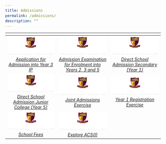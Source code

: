 ```yaml
---
title: Admissions
permalink: /admissions/
description: ""
---
```

<table>
<thead>
  <tr>
    <th style="width:273px"></th>
    <th style="width:273px"></th>
    <th style="width:273px"></th>
  </tr>
</thead>
<tbody>
  <tr>
    <td style ="text-align:center"><a href="/admissions/application-for-admission-into-year-3-ip/"> <img src="/images/logo-high-res-colour-01-copy-e1424065325994.png" style="width:273px"> <i>Application for Admission into Year 3 IP</i></a></td>
    <td style ="text-align:center"><a href="/admissions/admission-exam/"> <img src="/images/logo-high-res-colour-01-copy-e1424065325994.png" style="width:273px"> <i>Admission Examination for Enrolment into Years 2, 3 and 5</i></a></td>
    <td style ="text-align:center"><a href="/admissions/dsa-year-1/"> <img src="/images/logo-high-res-colour-01-copy-e1424065325994.png" style="width:273px"> <i>Direct School Admission Secondary (Year 1)</i></a></td>
  </tr>
  <tr>
    <td style ="text-align:center"><a href="/admissions/dsa-year-5/"> <img src="/images/logo-high-res-colour-01-copy-e1424065325994.png" style="width:273px"> <i>Direct School Admission Junior College (Year 5)</i></a></td>
    <td style ="text-align:center"><a href="/admissions/joint-admissions-exercise/"> <img src="/images/logo-high-res-colour-01-copy-e1424065325994.png" style="width:273px"> <i>Joint Admissions Exercise</i></a></td>
    <td style ="text-align:center"><a href="/admissions/s1-posting-exercise/"> <img src="/images/logo-high-res-colour-01-copy-e1424065325994.png" style="width:273px"> <i>Year 1 Registration Exercise
</i></a></td>
  </tr>
  <tr>
    <td style ="text-align:center"><a href="/about-acs-independent/fee/"> <img src="/images/logo-high-res-colour-01-copy-e1424065325994.png" style="width:273px"> <i>School Fees</i></a></td>
    <td style ="text-align:center"><a href="/admissions/explore-acsi/"> <img src="/images/logo-high-res-colour-01-copy-e1424065325994.png" style="width:273px"> <i>Explore ACS(I)</i></a></td>
    <td style ="text-align:center"></td>
  </tr>
</tbody>
</table>